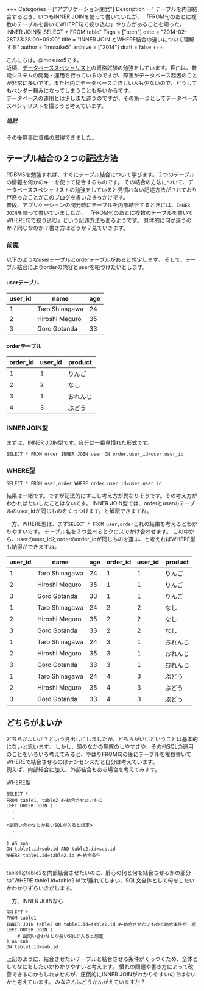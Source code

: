 +++
Categories = ["アプリケーション開発"]
Description = " テーブルを内部結合するとき、いつもINNER JOINを使って書いていたが、 「FROM句のあとに複数のテーブルを書いてWHERE句で絞り込む」やり方があることを知った。  INNER JOIN型  SELECT * FROM table"
Tags = ["tech"]
date = "2014-02-28T23:28:00+09:00"
title = "INNER JOIN とWHERE結合の違いについて理解する"
author = "mosuke5"
archive = ["2014"]
draft = false
+++

こんにちは。@mosuke5です。  
近頃、[データベーススペシャリスト](https://www.jitec.ipa.go.jp/1_11seido/db.html)の資格試験の勉強をしています。理由は、普段システムの開発・運用を行っているのですが、障害がデータベース起因のことが非常に多いです。また社内にデータベースに詳しい人も少ないので、どうしてもベンダー頼みになってしまうことも多いからです。  
データベースの運用とは少しまた違うのですが、その第一歩としてデータベーススペシャリストを撮ろうと考えています。

##### 追記
その後無事に資格の取得できました。
<!--more-->

## テーブル結合の２つの記述方法
RDBMSを勉強すれば、すぐにテーブル結合について学びます。２つのテーブルの情報を何かのキーを使って結合するものです。
その結合の方法について、データベーススペシャリストの勉強をしていると見慣れない記述方法がされており戸惑ったことがこのブログを書いたきっかけです。  
普段、アプリケーションの開発時にテーブルを内部結合するときには、`INNER JOIN`を使って書いていましたが、
「FROM句のあとに複数のテーブルを書いてWHERE句で絞り込む」という記述方法もあるようです。
具体的に何が違うのか？同じなのか？書き方はどうか？見ていきます。

### 前提
以下のようなuserテーブルとorderテーブルがあると想定します。
そして、テーブル結合によりorderの内容とuserを紐づけたいとします。

#### userテーブル
|user_id  |name  |age  |
|---|---|---|
|1  |Taro Shinagawa  |24  |
|2  |Hiroshi Meguro  |35  |
|3  |Goro Gotanda  |33  |

#### orderテーブル
|order_id  |user_id  |product  |
|---|---|---|
|1  |1  |りんご  |
|2  |2  |なし  |
|3  |1  |おれんじ  |
|4  |3  |ぶどう  |

### INNER JOIN型
まずは、INNER JOIN型です。自分は一番見慣れた形式です。

```mysql
SELECT * FROM order INNER JOIN user ON order.user_id=user.user_id
```

### WHERE型

```mysql
SELECT * FROM user,order WHERE order.user_id=user.user_id
```

結果は一緒です。ですが記法的にすこし考え方が異なりそうです。その考え方がわかればたいしたことはないです。
INNER JOIN型では、orderとuserのテーブルのuser_idが同じものをくっつけます。と解釈できますね。

一方、WHERE型は、まず`SELECT * FROM user,order`これの結果を考えるとわかりやすいです。
テーブル名を２つ並べるとクロスでかけ合わせます。
この中から、userのuser_idとorderのorder_idが同じものを選ぶ、と考えればWHERE型も納得ができますね。

|user_id  |name  |age  |order_id|user_id|product
|---|---|---|---|---|---|
|1  |Taro Shinagawa  |24  |1  |1  |りんご  |
|2  |Hiroshi Meguro  |35  |1  |1  |りんご  |
|3  |Goro Gotanda  |33  |1  |1  |りんご  |
|1  |Taro Shinagawa  |24  |2  |2  |なし  |
|2  |Hiroshi Meguro  |35  |2  |2  |なし  |
|3  |Goro Gotanda  |33  |2  |2  |なし  |
|1  |Taro Shinagawa  |24  |3  |1  |おれんじ  |
|2  |Hiroshi Meguro  |35  |3  |1  |おれんじ  |
|3  |Goro Gotanda  |33  |3  |1  |おれんじ  |
|1  |Taro Shinagawa  |24  |4  |3  |ぶどう  |
|2  |Hiroshi Meguro  |35  |4  |3  |ぶどう  |
|3  |Goro Gotanda  |33  |4  |3  |ぶどう  |

## どちらがよいか
どちらがよいか？という見出しにしましたが、どちらがいいということは基本的にないと思います。
しかし、頭のなかの理解のしやすさや、その他SQLの運用のことをいろいろ考えてみると、やはりFROM句の後にテーブルを複数書いてWHEREで結合させるのはナンセンスだと自分は考えています。  
例えば、内部結合に加え、外部結合もある場合を考えてみます。
<p>WHERE型</p>

```mysql
SELECT * 
FROM table1, table2 #←結合させたいもの
LEFT OUTER JOIN (
　・
　・
<副問い合わせとか長いSQLが入ると想定>
　・
　・
) AS sub
ON table1.id=sub.id AND table2.id=sub.id
WHERE table1.id=table2.id #←結合条件
 
```
<p>table1とtable2を内部結合させたいのに、肝心の何と何を結合させるかの部分の"WHERE table1.id=table2.id"が離れてしまい、SQL文全体として何をしたいかわかりずらいきがします。</p>
<p>一方、INNER JOINなら</p>

```mysql
SELECT * 
FROM table1
INNER JOIN table2 ON table1.id=table2.id #←結合させたいものと結合条件が一緒
LEFT OUTER JOIN (
    # 副問い合わせとか長いSQLが入ると想定
) AS sub
ON table1.id=sub.id
```

上記のように、結合させたいテーブルと結合させる条件がくっつくため、全体としてなにをしたいかわかりやすいと考えます。
慣れの問題や書き方によって改善できるのかもしれませんが、圧倒的にINNER JOINがわかりやすいのではないかと考えています。
みなさんはどうかんがえていますか？